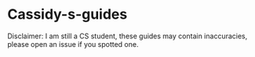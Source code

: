 # Cassidy-s-guides

Disclaimer: I am still a CS student, these guides may contain inaccuracies, please open an issue if you spotted one.
